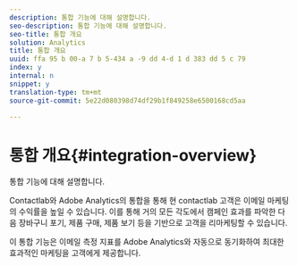```yaml
---
description: 통합 기능에 대해 설명합니다.
seo-description: 통합 기능에 대해 설명합니다.
seo-title: 통합 개요
solution: Analytics
title: 통합 개요
uuid: ffa 95 b 00-a 7 b 5-434 a -9 dd 4-d 1 d 383 dd 5 c 79
index: y
internal: n
snippet: y
translation-type: tm+mt
source-git-commit: 5e22d080398d74df29b1f849258e6500168cd5aa

---
```



# 통합 개요{#integration-overview}

통합 기능에 대해 설명합니다.

Contactlab와 Adobe Analytics의 통합을 통해 현 contactlab 고객은 이메일 마케팅의 수익률을 높일 수 있습니다. 이를 통해 거의 모든 각도에서 캠페인 효과를 파악한 다음 장바구니 포기, 제품 구매, 제품 보기 등을 기반으로 고객을 리마케팅할 수 있습니다.

이 통합 기능은 이메일 측정 지표를 Adobe Analytics와 자동으로 동기화하여 최대한 효과적인 마케팅을 고객에게 제공합니다.
